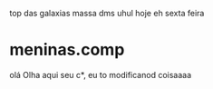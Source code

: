 
top das galaxias massa dms uhul hoje eh sexta feira

# meninas.comp
olá
Olha aqui seu c*, eu to modificanod coisaaaa


